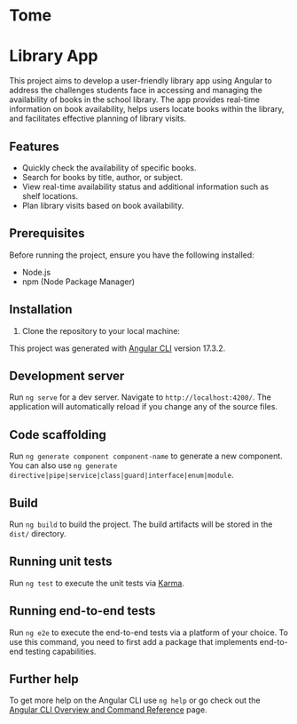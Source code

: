 # Tome

# Library App

This project aims to develop a user-friendly library app using Angular to address the challenges students face in accessing and managing the availability of books in the school library. 
The app provides real-time information on book availability, helps users locate books within the library, and facilitates effective planning of library visits.

## Features
- Quickly check the availability of specific books.
- Search for books by title, author, or subject.
- View real-time availability status and additional information such as shelf locations.
- Plan library visits based on book availability.

## Prerequisites
Before running the project, ensure you have the following installed:
- Node.js
- npm (Node Package Manager)

## Installation
1. Clone the repository to your local machine:

This project was generated with [Angular CLI](https://github.com/angular/angular-cli) version 17.3.2.

## Development server

Run `ng serve` for a dev server. Navigate to `http://localhost:4200/`. The application will automatically reload if you change any of the source files.

## Code scaffolding

Run `ng generate component component-name` to generate a new component. You can also use `ng generate directive|pipe|service|class|guard|interface|enum|module`.

## Build

Run `ng build` to build the project. The build artifacts will be stored in the `dist/` directory.

## Running unit tests

Run `ng test` to execute the unit tests via [Karma](https://karma-runner.github.io).

## Running end-to-end tests

Run `ng e2e` to execute the end-to-end tests via a platform of your choice. To use this command, you need to first add a package that implements end-to-end testing capabilities.

## Further help

To get more help on the Angular CLI use `ng help` or go check out the [Angular CLI Overview and Command Reference](https://angular.io/cli) page.
